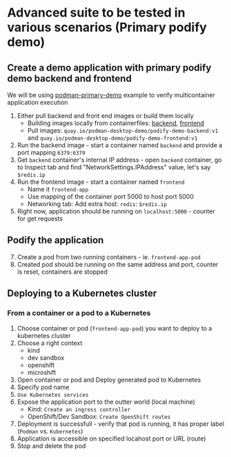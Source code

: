 # Advanced suite to be tested in various scenarios (Primary podify demo)

## Create a demo application with primary podify demo backend and frontend

We will be using [podman-primary-demo](https://github.com/redhat-developer/podman-desktop-demo/blob/main/primary-podify-demo/README.md) example to verify multicontainer application execution

1. Either pull backend and front end images or build them locally
    * Building images locally from containerfiles: [backend](https://github.com/redhat-developer/podman-desktop-demo/blob/main/primary-podify-demo/backend/Dockerfile), [frontend](https://github.com/redhat-developer/podman-desktop-demo/blob/main/primary-podify-demo/front/Dockerfile)
    * Pull images: `quay.io/podman-desktop-demo/podify-demo-backend:v1` and `quay.io/podman-desktop-demo/podify-demo-frontend:v1`
2. Run the backend image - start a container named `backend` and provide a port mapping `6379:6379`
3. Get `backend` container's internal IP address - open `backend` container, go to Inspect tab and find "NetworkSettings.IPAddress" value, let's say `$redis.ip`
4. Run the frontend image - start a container named `frontend`
    * Name it `frontend-app`
    * Use mapping  of the container port 5000 to host port 5000
    * Networking tab: Add extra host: `redis`: `$redis.ip`
5. Right now, application should be running on `localhost:5000` - counter for get requests

## Podify the application

7. Create a pod from two running containers - ie. `frontend-app-pod`
8. Created pod should be running on the same address and port, counter is reset, containers are stopped

## Deploying to a Kubernetes cluster

### From a container or a pod to a Kubernetes

1. Choose container or pod (`frontend-app-pod`) you want to deploy to a kubernetes cluster
2. Choose a right context 
    * kind
    * dev sandbox
    * openshift
    * microshift
3. Open container or pod and Deploy generated pod to Kubernetes
4. Specify pod name
5. `Use Kubernetes services`
6. Expose the application port to the outter world (local machine)
    * Kind: `Create an ingress controller`
    * OpenShift/Dev Sandbox: `Create OpenShift routes`
7. Deployment is successfull - verify that pod is running, it has proper label (`Podman` vs. `Kubernetes`)
8. Application is accessible on specified locahost port or URL (route)
9. Stop and delete the pod


